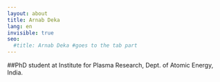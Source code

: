 ```yaml
---
layout: about
title: Arnab Deka
lang: en
invisible: true
seo:
  #title: Arnab Deka #goes to the tab part
---
```


##PhD student at Institute for Plasma Research, Dept. of Atomic Energy, India.   
